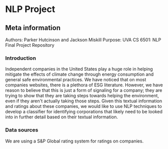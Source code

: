 # NLP Project

## Meta information

Authors: Parker Hutcinson and Jackson Miskill
Purpose: UVA CS 6501: NLP Final Project Repository

### Introduction

Independent companies in the United States play a huge role in helping mitigate the effects of climate change through energy consumption and general safe environmental practices. We have noticed that on most companies websites, there is a plethora of ESG literature. However, we have reason to believe that this is just a form of signaling for a company; they are trying to show that they are taking steps towards helping the environment, even if they aren't actually taking those steps. Given this textual information and ratings about these companies, we would like to use NLP techniques to develop a classifier for identifying corporations that likely need to be looked into in further detail based on their textual information.

### Data sources

We are using a S&P Global rating system for ratings on companies. 
